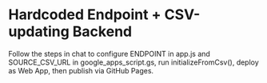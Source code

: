 # Hardcoded Endpoint + CSV-updating Backend
Follow the steps in chat to configure ENDPOINT in app.js and SOURCE_CSV_URL in google_apps_script.gs, run initializeFromCsv(), deploy as Web App, then publish via GitHub Pages.
